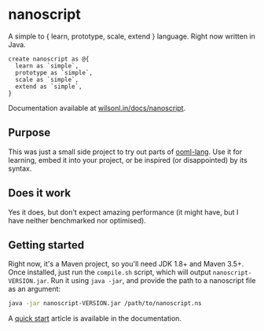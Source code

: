 # nanoscript

A simple to { learn, prototype, scale, extend } language. Right now written in Java.

```nanoscript
create nanoscript as @{
  learn as `simple`,
  prototype as `simple`,
  scale as `simple`,
  extend as `simple`,
}
```

Documentation available at [wilsonl.in/docs/nanoscript](https://wilsonl.in/docs/nanoscript/).

## Purpose

This was just a small side project to try out parts of [ooml-lang](https://github.com/lerouche/ooml-lang). Use it for learning, embed it into your project, or be inspired (or disappointed) by its syntax.

## Does it work

Yes it does, but don't expect amazing performance (it might have, but I have neither benchmarked nor optimised).

## Getting started

Right now, it's a Maven project, so you'll need JDK 1.8+ and Maven 3.5+.
Once installed, just run the `compile.sh` script, which will output `nanoscript-VERSION.jar`.
Run it using `java -jar`, and provide the path to a nanoscript file as an argument:

```sh
java -jar nanoscript-VERSION.jar /path/to/nanoscript.ns
```

A [quick start](https://wilsonl.in/docs/nanoscript/1/0/General/Quick-start/) article is available in the documentation.
